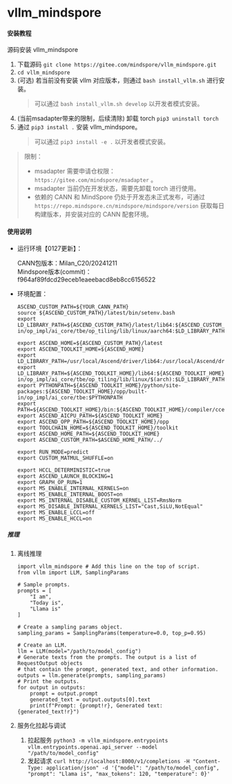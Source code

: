 # vllm_mindspore

#### 安装教程

源码安装 vllm_mindspore

1. 下载源码 `git clone https://gitee.com/mindspore/vllm_mindspore.git`
2. `cd vllm_mindspore`
3. (可选) 若当前没有安装 vllm 对应版本，则通过 `bash install_vllm.sh` 进行安装。
   > 可以通过 `bash install_vllm.sh develop` 以开发者模式安装。
4. (当前msadapter带来的限制，后续清除) 卸载 torch `pip3 uninstall torch`
5. 通过 `pip3 install .` 安装 vllm_mindspore。
   > 可以通过 `pip3 install -e .` 以开发者模式安装。


> 限制：
> * msadapter 需要申请仓权限： `https://gitee.com/mindspore/msadapter` 。
> * msadapter 当前仍在开发状态，需要先卸载 torch 进行使用。
> * 依赖的 CANN 和 MindSpore 仍处于开发态未正式发布，可通过 `https://repo.mindspore.cn/mindspore/mindspore/version` 获取每日构建版本，并安装对应的 CANN 配套环境。

#### 使用说明

* 运行环境【0127更新】：

  CANN包版本：Milan_C20/20241211  
  Mindspore版本(commit)：f964af89fdcd29eceb1eaeebacd8eb8cc6156522

* 环境配置：

  ```
  ASCEND_CUSTOM_PATH=${YOUR_CANN_PATH}
  source ${ASCEND_CUSTOM_PATH}/latest/bin/setenv.bash 
  export LD_LIBRARY_PATH=${ASCEND_CUSTOM_PATH}/latest/lib64:${ASCEND_CUSTOM_PATH}/latest/opp/built-in/op_impl/ai_core/tbe/op_tiling/lib/linux/aarch64:$LD_LIBRARY_PATH
  
  export ASCEND_HOME=${ASCEND_CUSTOM_PATH}/latest
  export ASCEND_TOOLKIT_HOME=${ASCEND_HOME}
  export LD_LIBRARY_PATH=/usr/local/Ascend/driver/lib64:/usr/local/Ascend/driver/lib64/common:/usr/local/Ascend/driver/lib64/driver:$LD_LIBRARY_PATH
  export LD_LIBRARY_PATH=${ASCEND_TOOLKIT_HOME}/lib64:${ASCEND_TOOLKIT_HOME}/lib64/plugin/opskernel:${ASCEND_TOOLKIT_HOME}/lib64/plugin/nnengine:${ASCEND_TOOLKIT_HOME}/opp/built-in/op_impl/ai_core/tbe/op_tiling/lib/linux/$(arch):$LD_LIBRARY_PATH
  export PYTHONPATH=${ASCEND_TOOLKIT_HOME}/python/site-packages:${ASCEND_TOOLKIT_HOME}/opp/built-in/op_impl/ai_core/tbe:$PYTHONPATH
  export PATH=${ASCEND_TOOLKIT_HOME}/bin:${ASCEND_TOOLKIT_HOME}/compiler/ccec_compiler/bin:$PATH
  export ASCEND_AICPU_PATH=${ASCEND_TOOLKIT_HOME}
  export ASCEND_OPP_PATH=${ASCEND_TOOLKIT_HOME}/opp
  export TOOLCHAIN_HOME=${ASCEND_TOOLKIT_HOME}/toolkit
  export ASCEND_HOME_PATH=${ASCEND_TOOLKIT_HOME}
  export ASCEND_CUSTOM_PATH=$ASCEND_HOME_PATH/../
  
  export RUN_MODE=predict
  export CUSTOM_MATMUL_SHUFFLE=on
  
  export HCCL_DETERMINISTIC=true
  export ASCEND_LAUNCH_BLOCKING=1
  export GRAPH_OP_RUN=1
  export MS_ENABLE_INTERNAL_KERNELS=on
  export MS_ENABLE_INTERNAL_BOOST=on
  export MS_INTERNAL_DISABLE_CUSTOM_KERNEL_LIST=RmsNorm
  export MS_DISABLE_INTERNAL_KERNELS_LIST="Cast,SiLU,NotEqual"
  export MS_ENABLE_LCCL=off
  export MS_ENABLE_HCCL=on
  ```

##### 推理

1. 离线推理

   ```
   import vllm_mindspore # Add this line on the top of script.
   from vllm import LLM, SamplingParams
   
   # Sample prompts.
   prompts = [
       "I am",
       "Today is",
       "Llama is"
   ]

   # Create a sampling params object.
   sampling_params = SamplingParams(temperature=0.0, top_p=0.95)
   
   # Create an LLM.
   llm = LLM(model="/path/to/model_config")
   # Generate texts from the prompts. The output is a list of RequestOutput objects
   # that contain the prompt, generated text, and other information.
   outputs = llm.generate(prompts, sampling_params)
   # Print the outputs.
   for output in outputs:
       prompt = output.prompt
       generated_text = output.outputs[0].text
       print(f"Prompt: {prompt!r}, Generated text: {generated_text!r}")
   ```

2. 服务化拉起与调试

   1. 拉起服务 `python3 -m vllm_mindspore.entrypoints vllm.entrypoints.openai.api_server --model "/path/to/model_config"`
   2. 发起请求 `curl http://localhost:8000/v1/completions -H "Content-Type: application/json" -d '{"model": "/path/to/model_config", "prompt": "Llama is", "max_tokens": 120, "temperature": 0}'`
